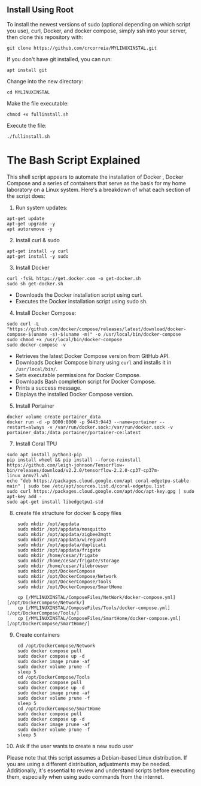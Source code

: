 ## Install Using Root

To install the newest versions of sudo (optional depending on which script you use), curl, Docker, and docker compose, simply ssh into your server, then clone this repository with: 

```
git clone https://github.com/crcorreia/MYLINUXINSTAL.git
```
If you don't have git installed, you can run:
```
apt install git
```

Change into the new directory:
```
cd MYLINUXINSTAL
```

Make the file executable:
```
chmod +x fullinstall.sh
```

Execute the file:
```
./fullinstall.sh
```


The Bash Script Explained
===

This shell script appears to automate the installation of Docker , Docker Compose and a series of containers that serve as the basis for my home laboratory  on a Linux system. 
Here's a breakdown of what each section of the script does:
1. Run system updates:

```
apt-get update
apt-get upgrade -y
apt autoremove -y

```
2. Install curl & sudo
```
apt-get install -y curl
apt-get install -y sudo

```

3. Install Docker
```
curl -fsSL https://get.docker.com -o get-docker.sh
sudo sh get-docker.sh

```
- Downloads the Docker installation script using curl.
- Executes the Docker installation script using sudo sh.

4. Install Docker Compose:
```
sudo curl -L "https://github.com/docker/compose/releases/latest/download/docker-compose-$(uname -s)-$(uname -m)" -o /usr/local/bin/docker-compose
sudo chmod +x /usr/local/bin/docker-compose
sudo docker-compose -v

```

- Retrieves the latest Docker Compose version from GitHub API.
- Downloads Docker Compose binary using ```curl``` and installs it in ```/usr/local/bin/```.
- Sets executable permissions for Docker Compose.
- Downloads Bash completion script for Docker Compose.
- Prints a success message.
- Displays the installed Docker Compose version.

5. Install Portainer
```
docker volume create portainer_data
docker run -d -p 8000:8000 -p 9443:9443 --name=portainer --restart=always -v /var/run/docker.sock:/var/run/docker.sock -v portainer_data:/data portainer/portainer-ce:latest

```
7. Install Coral TPU
```
sudo apt install python3-pip
pip install wheel && pip install --force-reinstall https://github.com/leigh-johnson/Tensorflow-bin/releases/download/v2.2.0/tensorflow-2.2.0-cp37-cp37m-linux_armv7l.whl
echo "deb https://packages.cloud.google.com/apt coral-edgetpu-stable main" | sudo tee /etc/apt/sources.list.d/coral-edgetpu.list
sudo curl https://packages.cloud.google.com/apt/doc/apt-key.gpg | sudo apt-key add -
sudo apt-get install libedgetpu1-std
```
8. create file structure for docker & copy files
```
    sudo mkdir /opt/appdata
    sudo mkdir /opt/appdata/mosquitto
    sudo mkdir /opt/appdata/zigbee2mqtt
    sudo mkdir /opt/appdata/wireguard
    sudo mkdir /opt/appdata/duplicati
    sudo mkdir /opt/appdata/frigate
    sudo mkdir /home/cesar/frigate
    sudo mkdir /home/cesar/frigate/storage
    sudo mkdir /home/cesar/filebrowser
    sudo mkdir /opt/DockerCompose
    sudo mkdir /opt/DockerCompose/Network
    sudo mkdir /opt/DockerCompose/Tools
    sudo mkdir /opt/DockerCompose/SmartHome

    cp [/MYLINUXINSTAL/ComposeFiles/NetWork/docker-compose.yml] [/opt/DockerCompose/Network/]
    cp [/MYLINUXINSTAL/ComposeFiles/Tools/docker-compose.yml] [/opt/DockerCompose/Tools/]
    cp [/MYLINUXINSTAL/ComposeFiles/SmartHome/docker-compose.yml] [/opt/DockerCompose/SmartHome/]
```
9. Create containers
```
    cd /opt/DockerCompose/Network
    sudo docker compose pull
    sudo docker compose up -d
    sudo docker image prune -af
    sudo docker volume prune -f
    sleep 5
    cd /opt/DockerCompose/Tools
    sudo docker compose pull
    sudo docker compose up -d
    sudo docker image prune -af
    sudo docker volume prune -f
    sleep 5
    cd /opt/DockerCompose/SmartHome
    sudo docker compose pull
    sudo docker compose up -d
    sudo docker image prune -af
    sudo docker volume prune -f
    sleep 5
```
10. Ask if the user wants to create a new sudo user
    
Please note that this script assumes a Debian-based Linux distribution. If you are using a different distribution, adjustments may be needed. Additionally, it's essential to review and understand scripts before executing them, especially when using sudo commands from the internet.
